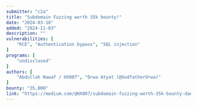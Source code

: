 ```yaml
---
submitter: "c2a"
title: "Subdomain Fuzzing worth 35k bounty!"
date: "2024-03-18"
added: "2024-11-03"
description: ""
vulnerabilities: [
    "RCE", "Authentication bypass", "SQL injection"
]
programs: [
    "undisclosed"
]
authors: [
    "Abdullah Nawaf / HX007", "Orwa Atyat (@GodfatherOrwa)"
]
bounty: "35,000"
link: "https://medium.com/@HX007/subdomain-fuzzing-worth-35k-bounty-daebcb56d9bc"
---
```




